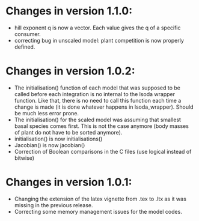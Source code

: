 # Changes in version 1.1.0:
  - hill exponent q is now a vector. Each value gives the q of a specific consumer.
  - correcting bug in unscaled model: plant competition is now properly defined.
# Changes in version 1.0.2:
  - The initialisation() function of each model that was supposed to be called before each integration is no internal to the lsoda wrapper function. Like that, there is no need to call this function each time a change is made (it is done whatever happens in lsoda_wrapper). Should be much less error prone.
  - The initialisation() for the scaled model was assuming that smallest basal species comes first. This is not the case anymore (body masses of plant do not have to be sorted anymore).
  - initialisation() is now initialisations()
  - Jacobian() is now jacobian()
  - Correction of Boolean comparisons in the C files (use logical instead of bitwise)

# Changes in version 1.0.1:
  - Changing the extension of the latex vignette from .tex to .ltx as it was missing in the previous release. 
  - Correcting some memory management issues for the model codes.